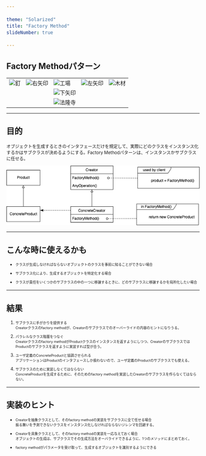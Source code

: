 ```yaml
---

theme: "Solarized"
title: "Factory Method"
slideNumber: true

---
```

<style type="text/css"> p,li { font-size:0.8em; text-align:left; }
</style>

## Factory Methodパターン
<table style="border:none;">
    <tr style="border:none;">
        <td style="border:none;"><img src="./Images/いらすとや/釘.png" alt="釘" style="height:1cm;"></td>
        <td style="border:none;"><img src="./Images/いらすとや/右矢印.png" alt="右矢印" style="height:1cm;"></td>
        <td style="border:none;"><img src="./Images/いらすとや/工場.png" alt="工場" style="height:4cm;"></td>
        <td style="border:none;"><img src="./Images/いらすとや/左矢印.png" alt="左矢印" style="height:1cm;"></td>
        <td style="border:none;"><img src="./Images/いらすとや/木材.png" alt="木材" style="height:1cm;"></td>
    </tr>
    <tr style="border:none;">
        <td style="border:none;"></td>
        <td style="border:none;"></td>
        <td style="border:none;"><img src="./Images/いらすとや/下矢印.png" alt="下矢印" style="height:3cm;"></td>
        <td style="border:none;"></td>
        <td style="border:none;"></td>
    </tr>
    <tr>
        <td></td>
        <td></td>
        <td><img src="./Images/いらすとや/法隆寺.png" alt="法隆寺" style="height:4cm;"></td>
        <td></td>
        <td></td>
    </tr>
</table>

---

## 目的

オブジェクトを生成するときのインタフェースだけを規定して、実際にどのクラスをインスタンス化するかはサブクラスが決めるようにする。Factory Methodパターンは、インスタンスかサブクラスに任せる。

<img src="./Images/FactoryMethod.png" alt="class_diagram" style="border:none; box-shadow:none; width:20cm;">

---

## こんな時に使えるかも

- クラスが生成しなければならないオブジェクトのクラスを事前に知ることができない場合

- サブクラス化により、生成するオブジェクトを特定化する場合

- クラスが責任をいくつかのサブクラスの中の一つに移譲するときに、どのサブクラスに移譲するかを局所化したい場合

---

## 結果

1. サブクラスに手がかりを提供する<br>
Creatorクラスのfactory methodが、Creatorのサブクラスでのオーバーライドの内容のヒントになりうる。

2. パラレルなクラス階層をつなぐ<br>
Creatorクラスのfactory methodがProductクラスのインスタンスを返すようにしつつ、CreatorのサブクラスではProductのサブクラスを返すように実装すれば型が合う。

3. ユーザ定義のConcreteProductと協調させられる<br>
アプリケーションはProductのインタフェースしか扱わないので、ユーザ定義のProductのサブクラスでも使える。

4. サブクラスのために実装しなくてはならない<br>
ConcreteProductを生成するために、そのためのfactory methodを実装したCreatorのサブクラスを作らなくてはならない。

---

## 実装のヒント

- Creatorを抽象クラスとして、そのfactory methodの実装をサブクラスに全て任せる場合<br>
振る舞いを予測できないクラスをインスタンス化しなければならないジレンマを回避する。

- Creatorを具象クラスとして、そのfactory methodの実装を一応与えておく場合<br>
オブジェクトの生成は、サブクラスでその生成方法をオーバライドできるように、1つのメソッドにまとめておく。

- factory methodがパラメータを受け取って、生成するオブジェクトを識別するようにできる